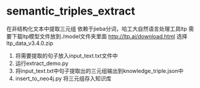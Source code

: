 # semantic_triples_extract
在非结构化文本中提取三元组
依赖于jieba分词，哈工大自然语言处理工具ltp
需要下载ltp模型文件放到./model文件夹里面
http://ltp.ai/download.html  选择 ltp_data_v3.4.0.zip

1.	将需要提取的句子放入input_text.txt文件中
2.	运行extract_demo.py
3.	将input_text.txt中句子提取出的三元组输出到knowledge_triple.json中
4.  insert_to_neo4j.py 将三元组存入知识库



